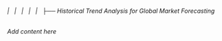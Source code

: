 ###### |   |   |   |   |   ├── Historical Trend Analysis for Global Market Forecasting

*Add content here*